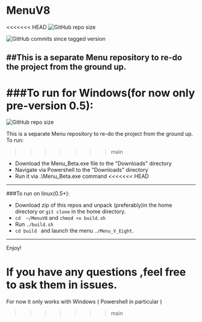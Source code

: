 # MenuV8
<<<<<<< HEAD
![GitHub repo size](https://img.shields.io/github/repo-size/BreenBrain/MenuV8?style=flat-square)

![GitHub commits since tagged version](https://img.shields.io/github/commits-since/o-dka/MenuV8/0.1-beta/Tests)

##This is  a separate Menu repository to re-do the project from the ground up.
--------------------------------------------------------
###To run for Windows(for now only pre-version 0.5):
=======
![GitHub repo size](https://img.shields.io/github/repo-size/o-dka/MenuV8?style=flat-square)


This is  a separate Menu repository to re-do the project from the ground up.
To run:
>>>>>>> main

*  Download the Menu_Beta.exe file to the "Downloads" directory
*  Navigate via Powershell to the "Downloads" directory
*  Run it via .\Menu_Beta.exe command 
<<<<<<< HEAD
-----------------------------------------------------------
###To run on linux(0.5+):

* Download zip of this repos and unpack (preferably)in the home directory or `git clone` in the home directory.
* `cd  ~/MenuV8` and `chmod +x build.sh`
* Run `./build.sh`
* `cd build ` and launch the menu `./Menu_V_Eight`.
---------------------------------------------------------
Enjoy!

If you have any questions ,feel free to ask them in issues.
=======


For now it only works with Windows ( Powershell in particular )
>>>>>>> main
